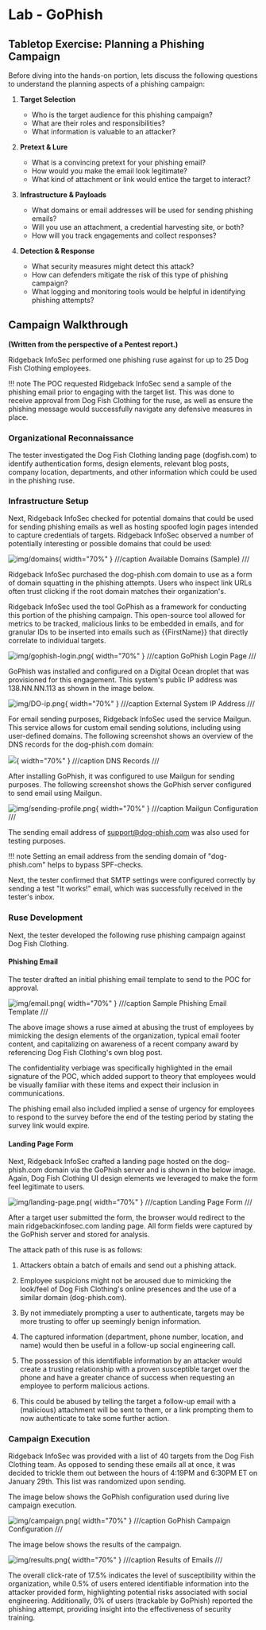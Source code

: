 # Lab - GoPhish

## Tabletop Exercise: Planning a Phishing Campaign

Before diving into the hands-on portion, lets discuss the following questions to understand the planning aspects of a phishing campaign:

1. **Target Selection**
   - Who is the target audience for this phishing campaign?
   - What are their roles and responsibilities?
   - What information is valuable to an attacker?

2. **Pretext & Lure**
   - What is a convincing pretext for your phishing email?
   - How would you make the email look legitimate?
   - What kind of attachment or link would entice the target to interact?

3. **Infrastructure & Payloads**
   - What domains or email addresses will be used for sending phishing emails?
   - Will you use an attachment, a credential harvesting site, or both?
   - How will you track engagements and collect responses?

4. **Detection & Response**
   - What security measures might detect this attack?
   - How can defenders mitigate the risk of this type of phishing campaign?
   - What logging and monitoring tools would be helpful in identifying phishing attempts?

## Campaign Walkthrough 

**(Written from the perspective of a Pentest report.)**

Ridgeback InfoSec performed one phishing ruse against for up to 25 Dog Fish Clothing employees.

!!! note
    The POC requested Ridgeback InfoSec send a sample of the phishing email prior to engaging with the target list. This was done to receive approval from Dog Fish Clothing for the ruse, as well as ensure the phishing message would successfully navigate any defensive measures in place.

### Organizational Reconnaissance
The tester investigated the Dog Fish Clothing landing page (dogfish.com) to identify authentication forms, design elements, relevant blog posts, company location, departments, and other information which could be used in the phishing ruse. 

<!-- ///caption
Dog Fish Clothing Landing Page
/// -->

### Infrastructure Setup
Next, Ridgeback InfoSec checked for potential domains that could be used for sending phishing emails as well as hosting spoofed login pages intended to capture credentials of targets. Ridgeback InfoSec observed a number of potentially interesting or possible domains that could be used:

![img/domains](img/domains.png){ width="70%" }
///caption
Available Domains (Sample)
///

Ridgeback InfoSec purchased the dog-phish.com domain to use as a form of domain squatting in the phishing attempts. Users who inspect link URLs often trust clicking if the root domain matches their organization's.

Ridgeback InfoSec used the tool GoPhish  as a framework for conducting this portion of the phishing campaign. This open-source tool allowed for metrics to be tracked, malicious links to be embedded in emails, and for granular IDs to be inserted into emails such as {{FirstName}} that directly correlate to individual targets.

![img/gophish-login.png](img/gophish-login.png){ width="70%" }
///caption 
GoPhish Login Page
///

GoPhish was installed and configured on a Digital Ocean droplet that was provisioned for this engagement. This system's public IP address was 138.NN.NN.113 as shown in the image below. 

![img/DO-ip.png](img/DO-ip.png){ width="70%" }
///caption
External System IP Address
///

For email sending purposes, Ridgeback InfoSec used the service Mailgun. This service allows for custom email sending solutions, including using user-defined domains.
The following screenshot shows an overview of the DNS records for the dog-phish.com domain:

![](img/DNS-config.png){ width="70%" }
///caption 
DNS Records
///

After installing GoPhish, it was configured to use Mailgun for sending purposes. The following screenshot shows the GoPhish server configured to send email using Mailgun.

![img/sending-profile.png](img/sending-profile.png){ width="70%" }
///caption 
Mailgun Configuration
///

The sending email address of support@dog-phish.com was also used for testing purposes.

!!! note
    Setting an email address from the sending domain of "dog-phish.com" helps to bypass SPF-checks.

Next, the tester confirmed that SMTP settings were configured correctly by sending a test "It works!" email, which was successfully received in the tester's inbox.

<!-- ///caption
Successful Test Email from GoPhish Server
/// -->

### Ruse Development

Next, the tester developed the following ruse phishing campaign against Dog Fish Clothing.

#### Phishing Email

The tester drafted an initial phishing email template to send to the POC for approval.

![img/email.png](img/email.png){ width="70%" }
///caption 
Sample Phishing Email Template
///

The above image shows a ruse aimed at abusing the trust of employees by mimicking the design elements of the organization, typical email footer content, and capitalizing on awareness of a recent company award by referencing Dog Fish Clothing's own blog post.

The confidentiality verbiage was specifically highlighted in the email signature of the POC, which added support to theory that employees would be visually familiar with these items and expect their inclusion in communications.

The phishing email also included implied a sense of urgency for employees to respond to the survey before the end of the testing period by stating the survey link would expire.

#### Landing Page Form

Next, Ridgeback InfoSec crafted a landing page hosted on the dog-phish.com domain via the GoPhish server and is shown in the below image. Again, Dog Fish Clothing UI design elements we leveraged to make the form feel legitimate to users.

![img/landing-page.png](img/landing-page.png){ width="70%" }
///caption 
Landing Page Form
///

After a target user submitted the form, the browser would redirect to the main ridgebackinfosec.com landing page. All form fields were captured by the GoPhish server and stored for analysis.

<!-- ///caption
GoPhish Form Data Capture Sample
///caption -->

The attack path of this ruse is as follows:

1.	Attackers obtain a batch of emails and send out a phishing attack. 

2.	Employee suspicions might not be aroused due to mimicking the look/feel of Dog Fish Clothing's online presences and the use of a similar domain (dog-phish.com). 

3.	By not immediately prompting a user to authenticate, targets may be more trusting to offer up seemingly benign information. 

4.	The captured information (department, phone number, location, and name) would then be useful in a follow-up social engineering call.

5.	The possession of this identifiable information by an attacker would create a trusting relationship with a proven susceptible target over the phone and have a greater chance of success when requesting an employee to perform malicious actions.

6.	This could be abused by telling the target a follow-up email with a (malicious) attachment will be sent to them, or a link prompting them to now authenticate to take some further action.

### Campaign Execution

Ridgeback InfoSec was provided with a list of 40 targets from the Dog Fish Clothing team. As opposed to sending these emails all at once, it was decided to trickle them out between the hours of 4:19PM and 6:30PM ET on January 29th. This list was randomized upon sending.

<!-- ///caption
Target CSV Snippet
/// -->

The image below shows the GoPhish configuration used during live campaign execution.

![img/campaign.png](img/campaign.png){ width="70%" }
///caption 
GoPhish Campaign Configuration
///

The image below shows the results of the campaign.

![img/results.png](img/results.png){ width="70%" }
///caption 
Results of Emails
///

The overall click-rate of 17.5% indicates the level of susceptibility within the organization, while 0.5% of users entered identifiable information into the attacker provided form, highlighting potential risks associated with social engineering. Additionally, 0% of users (trackable by GoPhish) reported the phishing attempt, providing insight into the effectiveness of security training.